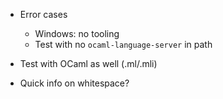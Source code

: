 - Error cases
    - Windows: no tooling
    - Test with no `ocaml-language-server` in path

- Test with OCaml as well (.ml/.mli)

- Quick info on whitespace?

